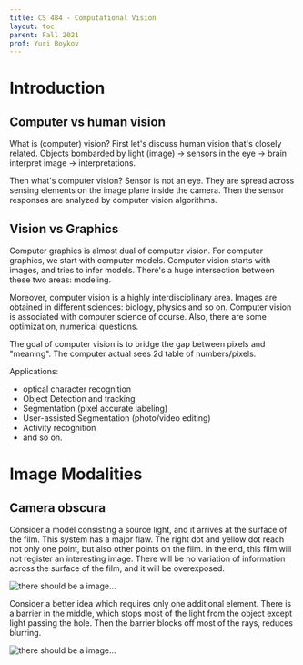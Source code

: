```yaml
---
title: CS 484 - Computational Vision
layout: toc
parent: Fall 2021
prof: Yuri Boykov
---
```

# Introduction

## Computer vs human vision

What is (computer) vision?
First let's discuss human vision that's closely related.
Objects bombarded by light (image) -> sensors in the eye
-> brain interpret image -> interpretations.

Then what's computer vision? Sensor is not an eye. They are spread across sensing elements on the image plane inside the camera.  Then the sensor responses are analyzed by computer vision algorithms.

## Vision vs Graphics
Computer graphics is almost dual of computer vision.
For computer graphics, we start with computer models.
Computer vision starts with images, and tries to infer models.
There's a huge intersection between these two areas: modeling.

Moreover, computer vision is a highly interdisciplinary area. Images
are obtained in different sciences: biology, physics and so on. Computer vision is associated with computer science of course. Also, there are some optimization, numerical questions.

The goal of computer vision
is to bridge the gap between pixels and "meaning". The computer actual sees 2d table of numbers/pixels.

Applications:
- optical character recognition
- Object Detection and tracking
- Segmentation (pixel accurate labeling)
- User-assisted Segmentation (photo/video editing)
- Activity recognition
- and so on.

# Image Modalities
## Camera obscura
Consider a model consisting a source light, and it arrives at the surface of the film. This system has a major flaw. The right dot and yellow dot reach not only one point, but also other points on the film. In the end, this film will not register an interesting image. There will be no variation of information across the surface of the film, and it will be overexposed.

![there should be a image...](/mdf/pics/cs484/cam1.png)

Consider a better idea which requires only one additional element. There is a barrier in the middle, which stops most of the light from the object except light passing the hole. Then the barrier blocks off most of the rays, reduces blurring.

![there should be a image...](/mdf/pics/cs484/cam2.png)
